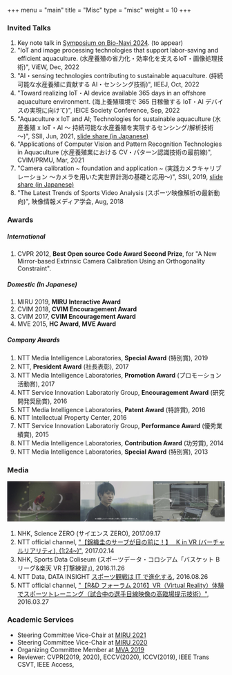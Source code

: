 +++
menu = "main"
title = "Misc"
type = "misc"
weight = 10
+++

### Invited Talks

1. Key note talk in [Symposium on Bio-Navi 2024](https://bio-navigation.jp/navisympo2024/). (to appear)
1. "IoT and image processing technologies that support labor-saving and efficient aquaculture. (水産養殖の省力化・効率化を支えるIoT・画像処理技術)", ViEW, Dec, 2022
1. "AI・sensing technologies contributing to sustainable aquaculture. (持続可能な水産養殖に貢献する AI・センシング技術)", IIEEJ, Oct, 2022
1. "Toward realizing IoT・AI device available 365 days in an offshore aquaculture environment. (海上養殖環境で 365 日稼働する IoT・AI デバイスの実現に向けて)", IEICE Society Conference, Sep, 2022
1. "Aquaculture x IoT and AI; Technologies for sustainable aquaculture (水産養殖 x IoT・AI ～ 持続可能な水産養殖を実現するセンシング/解析技術 ～)", SSII, Jun, 2021, [slide share (in Japanese)](https://www.slideshare.net/SSII_Slides/ssii2021-os101-x-iotai)
1. "Applications of Computer Vision and Pattern Recognition Technologies in Aquaculture (水産養殖業における CV・パターン認識技術の最前線)", CVIM/PRMU, Mar, 2021
1. "Camera calibration ~ foundation and application ~ (実践カメラキャリブレーション ～カメラを用いた実世界計測の基礎と応用～)", SSII, 2019, [slide share (in Japanese)](https://www.slideshare.net/SSII_Slides/ssii2019ts3-149136612)
1. "The Latest Trends of Sports Video Analysis (スポーツ映像解析の最新動向)", 映像情報メディア学会, Aug, 2018

### Awards

##### International

1. CVPR 2012, **Best Open source Code Award Second Prize**, for "A New Mirror-based Extrinsic Camera Calibration Using an Orthogonality Constraint".

##### Domestic (In Japanese)

1. MIRU 2019, **MIRU Interactive Award**
1. CVIM 2018, **CVIM Encouragement Award**
1. CVIM 2017, **CVIM Encouragement Award**
1. MVE 2015, **HC Award, MVE Award**

##### Company Awards

1. NTT Media Intelligence Laboratories, **Special Award** (特別賞), 2019
1. NTT, **President Award** (社長表彰), 2017
1. NTT Media Intelligence Laboratories, **Promotion Award** (プロモーション活動賞), 2017
1. NTT Service Innovation Laboratoriy Group, **Encouragement Award** (研究開発奨励賞), 2016
1. NTT Media Intelligence Laboratories, **Patent Award** (特許賞), 2016
1. NTT Intellectual Property Center, 2016
1. NTT Service Innovation Laboratoriy Group, **Performance Award** (優秀業績賞), 2015
1. NTT Media Intelligence Laboratories, **Contribution Award** (功労賞), 2014
1. NTT Media Intelligence Laboratories, **Special Award** (特別賞), 2013

### Media

[![](../images/media.jpg)](https://www.youtube.com/watch?v=-AqHhIBICxs)

1. NHK, Science ZERO (サイエンス ZERO), 2017.09.17
1. NTT official channel, ["【錦織圭のサーブが目の前に！】　 K in VR (バーチャルリアリティ), (1:24~)"](https://www.youtube.com/watch?v=-AqHhIBICxs), 2017.02.14
1. NHK, Sports Data Coliseum (スポーツデータ・コロシアム「バスケット B リーグ&楽天 VR 打撃練習」), 2016.11.26
1. NTT Data, DATA INSIGHT [スポーツ観戦は IT で進化する](https://www.nttdata.com/jp/ja/data-insight/2016/082601/), 2016.08.26
1. NTT official channel, ["【R&D フォーラム 2016】VR（Virtual Reality）体験でスポーツトレーニング（試合中の選手目線映像の高臨場提示技術）"](https://www.youtube.com/watch?v=oA5bMFpIqo8), 2016.03.27

### Academic Services

- Steering Committee Vice-Chair at [MIRU 2021](http://cvim.ipsj.or.jp/MIRU2021/)
- Steering Committee Vice-Chair at [MIRU 2020](https://sites.google.com/view/miru2020/)
- Organizing Committee Member at [MVA 2019](http://www.mva-org.jp/mva2019/)
- Reviewer: CVPR(2019, 2020), ECCV(2020), ICCV(2019), IEEE Trans CSVT, IEEE Access,
